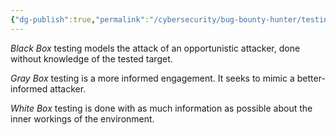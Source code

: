 ```yaml
---
{"dg-publish":true,"permalink":"/cybersecurity/bug-bounty-hunter/testing-models/"}
---
```



*Black Box* testing models the attack of an opportunistic attacker, done without knowledge of the tested target.

*Gray Box* testing is a more informed engagement.  It seeks to mimic a better-informed attacker.

*White Box* testing is done with as much information as possible about the inner workings of the environment.